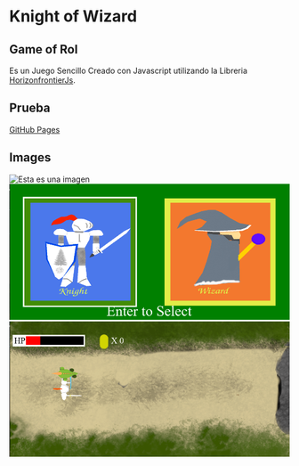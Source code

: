 # Knight of Wizard
## Game of Rol

Es un Juego Sencillo 
Creado con Javascript utilizando la Libreria [HorizonfrontierJs](https://www.npmjs.com/package/horizonfrontierjs).

## Prueba
[GitHub Pages](https://dunocgame.github.io/Knight-of-Wizard/)
## Images
![Esta es una imagen](game/Image/Portada/Portada.png)
![Esta es una imagen](game/Image/Select-Players/Select.png)
![Esta es una imagen](game/Image/image/GamePlay.png)
